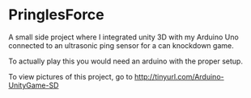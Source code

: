 PringlesForce
=============

A small side project where I integrated unity 3D with my Arduino Uno connected to an ultrasonic ping sensor for a can knockdown game.

To actually play this you would need an arduino with the proper setup.

To view pictures of this project, go to http://tinyurl.com/Arduino-UnityGame-SD
